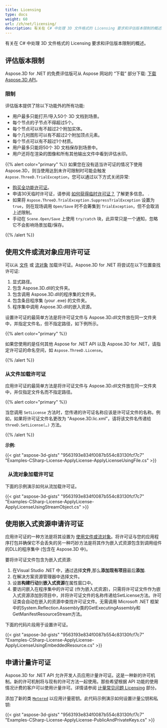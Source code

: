 ```yaml
---
title: Licensing
type: docs
weight: 60
url: /zh/net/licensing/
description: 有关在 C# 中处理 3D 文件格式的 Licensing 要求和评估版本限制的概述。
---
```

有关在 C# 中处理 3D 文件格式的 Licensing 要求和评估版本限制的概述。

##  **评估版本限制**
Aspose.3D for .NET 的免费评估版可从 Aspose 网站的 “下载” 部分下载: [下载 Aspose.3D API](https://www.nuget.org/packages/Aspose.3D)。
###  **限制**
评估版本提供了除以下功能外的所有功能:

- 用户最多只能打开/导入50个 3D 文档到场景。
- 每个节点的子节点不得超过5个。
- 每个节点可以有不超过2个附加实体。
- 每个几何图形可以有不超过2个附加顶点元素。
- 每个节点可以有不超过1个材质。
- 用户最多只能将50个 3D 文档保存到场景中。
- 用户还将在渲染的图像和所有其他输出文件中看到评估水印。

{{% alert color="primary" %}} 
如果您在没有适当许可证的情况下使用 Aspose.3D，则当使用达到未许可限制时可能会触发 `Aspose.ThreeD.TrialException`，您可以通过以下方式关闭异常:

* [购买全功能许可证](https://purchase.aspose.com/buy)。
* 申请30天临时许可证，请参阅 [如何获得临时许可证？](https://purchase.aspose.com/temporary-license) 了解更多信息。
.
* 如果将 `Aspose.ThreeD.TrialException.SuppressTrialException` 设置为 `true`，则在现场调用 `Open/Save` 时不会筹集到 `TrialException`，但不会取消上述限制。
* 手动在 `Scene.Open/Save` 上使用 `try/catch` 块，此异常只是一个通知，忽略它不会影响场景加载/保存。

{{% /alert %}} 

##  **使用文件或流对象应用许可证**
可以从 [文件](https://docs.aspose.com/3d/net/licensing/#Licensing-LoadingaLicensefromFile) 或 [流对象](https://docs.aspose.com/3d/net/licensing/#Licensing-LoadingaLicensefromaStreamObject) 加载许可证。Aspose.3D for .NET 将尝试在以下位置查找许可证:

1. 显式路径。
1. 包含 Aspose.3D.dll的文件夹。
1. 包含调用 Aspose.3D.dll的程序集的文件夹。
1. 包含条目程序集 (your .exe) 的文件夹。
1. 程序集中调用 Aspose.3D.dll的嵌入资源。

设置许可证的最简单方法是将许可证文件与 Aspose.3D.dll文件放在同一文件夹中，并指定文件名，但不指定路径，如下例所示。

{{% alert color="primary" %}} 

如果您使用的是任何其他 Aspose for .NET API 以及 Aspose.3D for .NET，请指定许可证的命名空间，如 `Aspose.ThreeD.License`。

{{% /alert %}} 
###  **从文件加载许可证**
应用许可证的最简单方法是将许可证文件与 Aspose.3D.dll文件放在同一文件夹中，并仅指定文件名而不指定路径。

{{% alert color="primary" %}} 

当您调用 `SetLicense` 方法时，您传递的许可证名称应该是许可证文件的名称。例如，如果将许可证文件名更改为 “Aspose.3D.lic.xml”，请将该文件名传递给 `threeD.SetLicense(…)` 方法。

{{% /alert %}} 

**示例:**

{{< gist "aspose-3d-gists" "9563193e834f0087b554c83130fcf7c7" "Examples-CSharp-License-ApplyLicense-ApplyLicenseUsingFile.cs" >}}
###  ` `**从流对象加载许可证**
下面的示例演示如何从流加载许可证。

{{< gist "aspose-3d-gists" "9563193e834f0087b554c83130fcf7c7" "Examples-CSharp-License-ApplyLicense-ApplyLicenseUsingStreamObject.cs" >}}
##  **使用嵌入式资源申请许可证**
应用许可证的一种方法是将其设置为 [使用文件或流对象]()。将许可证与您的应用程序打包并确保它不会丢失的另一种巧妙方法是将其作为嵌入式资源包含到调用组件的DLL的程序集中 (包含在 Aspose.3D 中)。

要将许可证文件包含为嵌入式资源:

1. 在Visual Studio .NET 中，通过选择**文件**,那么**添加现有项目**最后**添加**.
1. 在解决方案资源管理器中选择文件。
1. 设置**构建行动**到**嵌入式资源**在属性窗口中。
1. 要访问嵌入在程序集中的许可证 (作为嵌入式资源)，只需将许可证文件作为嵌入式资源添加到项目中，并将许可证文件的名称传递给SetLicense方法。许可证类会自动在嵌入的资源中查找许可证文件。无需调用 Microsoft .NET 框架中的System.Reflection.Assembly类的GetExecutingAssembly和GetManifestResourceStream方法。

下面的代码片段用于设置许可证。

{{< gist "aspose-3d-gists" "9563193e834f0087b554c83130fcf7c7" "Examples-CSharp-License-ApplyLicense-ApplyLicenseUsingEmbeddedResource.cs" >}}
##  **申请计量许可证**
Aspose.3D for .NET API 允许开发人员应用计量许可证。这是一种新的许可机制。新的许可机制将与现有的许可方法一起使用。那些希望根据 API 功能的使用情况计费的客户可以使用计量许可。详情请参阅 [计量常见问题 Licensing](https://purchase.aspose.com/faqs/licensing/metered) 部分。

添加了新的类 [`Metered`](https://reference.aspose.com/3d/net/aspose.threed/metered) 以应用计量密钥。此代码示例演示如何设置计量公钥和私钥:

{{< gist "aspose-3d-gists" "9563193e834f0087b554c83130fcf7c7" "Examples-CSharp-License-ApplyLicense-PublicAndPrivateKeys.cs" >}}
